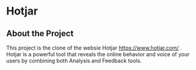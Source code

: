 # Hotjar

## About the Project
This project is the clone of the websie Hotjar https://www.hotjar.com/ .
Hotjar is a powerful tool that reveals the online behavior and voice of your users by combining both Analysis and Feedback tools.
